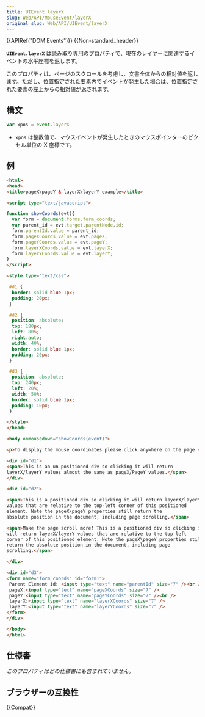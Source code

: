 ```yaml
---
title: UIEvent.layerX
slug: Web/API/MouseEvent/layerX
original_slug: Web/API/UIEvent/layerX
---
```


{{APIRef("DOM Events")}} {{Non-standard_header}}

**`UIEvent.layerX`** は読み取り専用のプロパティで、現在のレイヤーに関連するイベントの水平座標を返します。

このプロパティは、ページのスクロールを考慮し、文書全体からの相対値を返します。ただし、位置指定された要素内でイベントが発生した場合は、位置指定された要素の左上からの相対値が返されます。

## 構文

```js
var xpos = event.layerX
```

- `xpos` は整数値で、マウスイベントが発生したときのマウスポインターのピクセル単位の X 座標です。

## 例

```html
<html>
<head>
<title>pageX\pageY & layerX\layerY example</title>

<script type="text/javascript">

function showCoords(evt){
  var form = document.forms.form_coords;
  var parent_id = evt.target.parentNode.id;
  form.parentId.value = parent_id;
  form.pageXCoords.value = evt.pageX;
  form.pageYCoords.value = evt.pageY;
  form.layerXCoords.value = evt.layerX;
  form.layerYCoords.value = evt.layerY;
}
</script>

<style type="text/css">

 #d1 {
  border: solid blue 1px;
  padding: 20px;
 }

 #d2 {
  position: absolute;
  top: 180px;
  left: 80%;
  right:auto;
  width: 40%;
  border: solid blue 1px;
  padding: 20px;
 }

 #d3 {
  position: absolute;
  top: 240px;
  left: 20%;
  width: 50%;
  border: solid blue 1px;
  padding: 10px;
 }

</style>
</head>

<body onmousedown="showCoords(event)">

<p>To display the mouse coordinates please click anywhere on the page.</p>

<div id="d1">
<span>This is an un-positioned div so clicking it will return
layerX/layerY values almost the same as pageX/PageY values.</span>
</div>

<div id="d2">

<span>This is a positioned div so clicking it will return layerX/layerY
values that are relative to the top-left corner of this positioned
element. Note the pageX\pageY properties still return the
absolute position in the document, including page scrolling.</span>

<span>Make the page scroll more! This is a positioned div so clicking it
will return layerX/layerY values that are relative to the top-left
corner of this positioned element. Note the pageX\pageY properties still
return the absolute position in the document, including page
scrolling.</span>

</div>

<div id="d3">
<form name="form_coords" id="form1">
 Parent Element id: <input type="text" name="parentId" size="7" /><br />
 pageX:<input type="text" name="pageXCoords" size="7" />
 pageY:<input type="text" name="pageYCoords" size="7" /><br />
 layerX:<input type="text" name="layerXCoords" size="7" />
 layerY:<input type="text" name="layerYCoords" size="7" />
</form>
</div>

</body>
</html>
```

## 仕様書

_このプロパティはどの仕様書にも含まれていません。_

## ブラウザーの互換性

{{Compat}}
